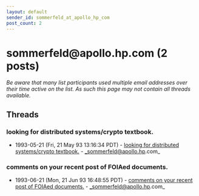 ```yaml
---
layout: default
sender_id: sommerfeld_at_apollo_hp_com
post_count: 2
---
```


# sommerfeld<span>@</span>apollo.hp.com (2 posts)

_Be aware that many list participants used multiple email addresses over their time active on the list. As such this page may not contain all threads available._

## Threads

### looking for distributed systems/crypto textbook.
+ 1993-05-21 (Fri, 21 May 93 13:16:34 PDT) - [looking for distributed systems/crypto textbook.](/archive/1993/05/046abc3c4e3bdb3e220415d203418228b4e12663edeb2e2b1a14a24d6ead49c8) - _sommerfeld@apollo.hp.com_

### comments on your recent post of FOIAed documents.
+ 1993-06-21 (Mon, 21 Jun 93 16:48:55 PDT) - [comments on your recent post of FOIAed documents.](/archive/1993/06/9d9b69d928436f8939e59b99c5581a2b827576107b3aa3629bb69dfb82dd0ba2) - _sommerfeld@apollo.hp.com_

